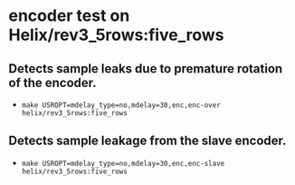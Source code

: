 # encoder test on Helix/rev3_5rows:five_rows

## Detects sample leaks due to premature rotation of the encoder.

* `make USROPT=mdelay_type=no,mdelay=30,enc,enc-over helix/rev3_5rows:five_rows`

## Detects sample leakage from the slave encoder.

* `make USROPT=mdelay_type=no,mdelay=30,enc,enc-slave helix/rev3_5rows:five_rows`
